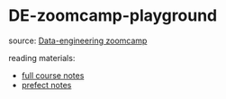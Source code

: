 # DE-zoomcamp-playground
source: [Data-engineering zoomcamp](https://github.com/DataTalksClub/data-engineering-zoomcamp)

reading materials: 
- [full course notes](https://github.com/ziritrion/dataeng-zoomcamp/tree/main/notes)
- [prefect notes](https://github.com/discdiver/prefect-zoomcamp)
